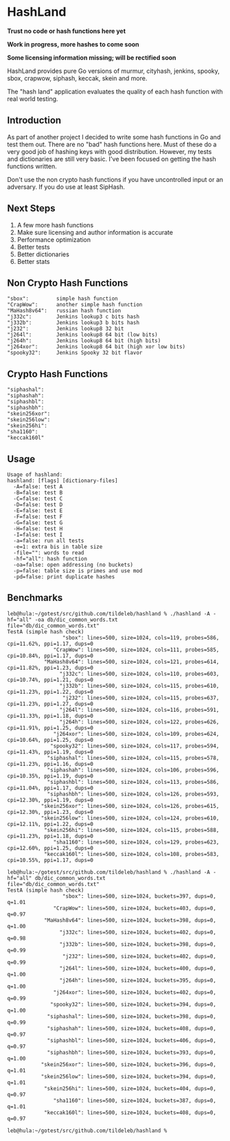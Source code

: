HashLand
========

**Trust no code or hash functions here yet**

**Work in progress, more hashes to come soon**

**Some licensing information missing; will be rectified soon**

HashLand provides pure Go versions of murmur, cityhash, jenkins, spooky, sbox, crapwow, siphash, keccak, skein and more.

The "hash land" application evaluates the quality of each hash function with real world testing.

Introduction
------------
As part of another project I decided to write some hash functions in Go and test them out. There are no "bad" hash functions here. Must of these do a very good job of hashing keys with good distribution. However, my tests and dictionaries are still very basic. I've been focused on getting the hash functions written.

Don't use the non crypto hash functions if you have uncontrolled input or an adversary. If you do use at least SipHash.

Next Steps
----------
1. A few more hash functions
2. Make sure licensing and author information is accurate
3. Performance optimization
4. Better tests
5. Better dictionaries
6. Better stats

Non Crypto Hash Functions
-------------------------
	"sbox":			simple hash function         
	"CrapWow":		another simple hash function
	"MaHash8v64":	russian hash function
	"j332c":		Jenkins lookup3 c bits hash
	"j332b":		Jenkins lookup3 b bits hash
	"j232":			Jenkins lookup8 32 bit
	"j264l": 		Jenkins lookup8 64 bit (low bits)
	"j264h": 		Jenkins lookup8 64 bit (high bits)
	"j264xor":		Jenkins lookup8 64 bit (high xor low bits)
	"spooky32":		Jenkins Spooky 32 bit flavor

Crypto Hash Functions
---------------------
	"siphashal": 
	"siphashah": 
	"siphashbl": 
	"siphashbh": 
	"skein256xor": 
	"skein256low": 
	"skein256hi": 
	"sha1160": 
	"keccak160l"

Usage
-----
	Usage of hashland:
	hashland: [flags] [dictionary-files]
	  -A=false: test A
	  -B=false: test B
	  -C=false: test C
	  -D=false: test D
	  -E=false: test E
	  -F=false: test F
	  -G=false: test G
	  -H=false: test H
	  -I=false: test I
	  -a=false: run all tests
	  -e=1: extra bis in table size
	  -file="": words to read
	  -hf="all": hash function
	  -oa=false: open addressing (no buckets)
	  -p=false: table size is primes and use mod
	  -pd=false: print duplicate hashes

Benchmarks
----------

	leb@hula:~/gotest/src/github.com/tildeleb/hashland % ./hashland -A -hf="all" -oa db/dic_common_words.txt                    
	file="db/dic_common_words.txt"
	TestA (simple hash check)
		              "sbox": lines=500, size=1024, cols=119, probes=586, cpi=11.62%, ppi=1.17, dups=0
		           "CrapWow": lines=500, size=1024, cols=111, probes=585, cpi=10.84%, ppi=1.17, dups=0
		        "MaHash8v64": lines=500, size=1024, cols=121, probes=614, cpi=11.82%, ppi=1.23, dups=0
		             "j332c": lines=500, size=1024, cols=110, probes=603, cpi=10.74%, ppi=1.21, dups=0
		             "j332b": lines=500, size=1024, cols=115, probes=610, cpi=11.23%, ppi=1.22, dups=0
		              "j232": lines=500, size=1024, cols=115, probes=637, cpi=11.23%, ppi=1.27, dups=0
		             "j264l": lines=500, size=1024, cols=116, probes=591, cpi=11.33%, ppi=1.18, dups=0
		             "j264h": lines=500, size=1024, cols=122, probes=626, cpi=11.91%, ppi=1.25, dups=0
		           "j264xor": lines=500, size=1024, cols=109, probes=624, cpi=10.64%, ppi=1.25, dups=0
		          "spooky32": lines=500, size=1024, cols=117, probes=594, cpi=11.43%, ppi=1.19, dups=0
		         "siphashal": lines=500, size=1024, cols=115, probes=578, cpi=11.23%, ppi=1.16, dups=0
		         "siphashah": lines=500, size=1024, cols=106, probes=596, cpi=10.35%, ppi=1.19, dups=0
		         "siphashbl": lines=500, size=1024, cols=113, probes=586, cpi=11.04%, ppi=1.17, dups=0
		         "siphashbh": lines=500, size=1024, cols=126, probes=593, cpi=12.30%, ppi=1.19, dups=0
		       "skein256xor": lines=500, size=1024, cols=126, probes=615, cpi=12.30%, ppi=1.23, dups=0
		       "skein256low": lines=500, size=1024, cols=124, probes=610, cpi=12.11%, ppi=1.22, dups=0
		        "skein256hi": lines=500, size=1024, cols=115, probes=588, cpi=11.23%, ppi=1.18, dups=0
		           "sha1160": lines=500, size=1024, cols=129, probes=623, cpi=12.60%, ppi=1.25, dups=0
		        "keccak160l": lines=500, size=1024, cols=108, probes=583, cpi=10.55%, ppi=1.17, dups=0
	
	leb@hula:~/gotest/src/github.com/tildeleb/hashland % ./hashland -A -hf="all" db/dic_common_words.txt 
	file="db/dic_common_words.txt"
	TestA (simple hash check)
		              "sbox": lines=500, size=1024, buckets=397, dups=0, q=1.01
		           "CrapWow": lines=500, size=1024, buckets=403, dups=0, q=0.97
		        "MaHash8v64": lines=500, size=1024, buckets=398, dups=0, q=1.00
		             "j332c": lines=500, size=1024, buckets=402, dups=0, q=0.98
		             "j332b": lines=500, size=1024, buckets=398, dups=0, q=0.99
		              "j232": lines=500, size=1024, buckets=402, dups=0, q=0.99
		             "j264l": lines=500, size=1024, buckets=400, dups=0, q=1.00
		             "j264h": lines=500, size=1024, buckets=395, dups=0, q=1.00
		           "j264xor": lines=500, size=1024, buckets=402, dups=0, q=0.99
		          "spooky32": lines=500, size=1024, buckets=394, dups=0, q=1.00
		         "siphashal": lines=500, size=1024, buckets=398, dups=0, q=0.99
		         "siphashah": lines=500, size=1024, buckets=408, dups=0, q=0.97
		         "siphashbl": lines=500, size=1024, buckets=406, dups=0, q=0.97
		         "siphashbh": lines=500, size=1024, buckets=393, dups=0, q=1.00
		       "skein256xor": lines=500, size=1024, buckets=396, dups=0, q=1.01
		       "skein256low": lines=500, size=1024, buckets=394, dups=0, q=1.01
		        "skein256hi": lines=500, size=1024, buckets=404, dups=0, q=0.97
		           "sha1160": lines=500, size=1024, buckets=387, dups=0, q=1.01
		        "keccak160l": lines=500, size=1024, buckets=408, dups=0, q=0.97
	
	leb@hula:~/gotest/src/github.com/tildeleb/hashland % 



